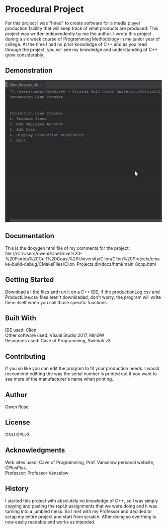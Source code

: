# Procedural Project
For this project I was "hired" to create software for a media player production facility that will keep track of what products are produced. This project was written independently by me the author. I wrote this project during a six week course of Programming Methodology in my junior year of college. At the time I had no prior knowledge of C++ and as you read through the project, you will see my knowledge and understanding of C++ grow considerably.

## Demonstration
![procedural project gif](Procedural_project.gif)


## Documentation
This is the doxygen html file of my comments for the project:
file:///C:/Users/owenr/OneDrive%20-%20Florida%20Gulf%20Coast%20University/Clion/Clion%20Projects/cmake-build-debug/CMakeFiles/Clion_Projects.dir/docs/html/main_8cpp.html

## Getting Started
Download all the files and run it on a C++ IDE.
If the productionLog.csv and ProductLine.csv files aren't downloaded, don't worry,
the program will write them itself when you call those specific functions.

## Built With
IDE used: Clion <br/>
Other software used: Visual Studio 2017, MinGW                 
Resources used: Cave of Programming, Swebok v3

## Contributing
If you so like you can edit the program to fit your production needs. I would reccomend editting the way the serial number is printed out if you want to see more of the manufacturer's name when printing.

## Author
Owen Rose

## License
GNU GPLv3

## Acknowledgments
Web sites used: Cave of Programming, Prof. Vanselow personal website, CPlusPlus. <br/>
Professor: Professor Vanselow

## History
I started this project with absolutely no knowledge of C++, so I was simply copying and pasting the repl.it assignments that we were doing and it was turning into a jumbled mess. So I met with my Professor and decided to scrap my entire project and start from scratch. After doing so everthing is now easily readable and works as intended.
